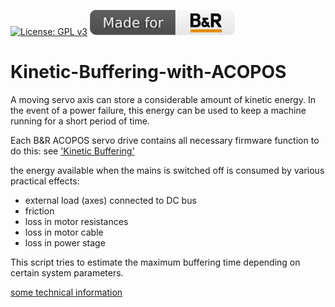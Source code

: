 [![License: GPL v3](https://img.shields.io/badge/License-GPL%20v3-blue.svg)](https://www.gnu.org/licenses/gpl-3.0)
[![Made For B&R](https://github.com/hilch/BandR-badges/blob/main/Made-For-BrAutomation.svg)](https://www.br-automation.com)
# Kinetic-Buffering-with-ACOPOS

A moving servo axis can store a considerable amount of kinetic energy. In the event of a power failure, this energy can be used to keep a machine running for a short period of time.

Each B&R ACOPOS servo drive contains all necessary firmware function to do this: see ['Kinetic Buffering'](https://help.br-automation.com/#/en/4/ncsoftware%2Facp10_drivefunctions%2Fleistungseinheit%2Fwechselrichter%2Fkinetische_pufferung%2Fkinetische_pufferung_.html)

the energy available when the mains is switched off is consumed by various practical effects:

- external load (axes) connected to DC bus
- friction
- loss in motor resistances
- loss in motor cable
- loss in power stage

This script tries to estimate the maximum buffering time depending on certain system parameters.

[some technical information](documentation.md)




